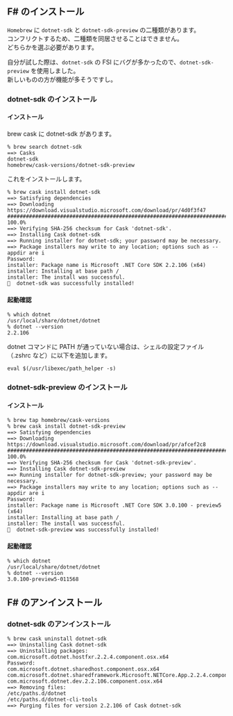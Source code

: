 ## F# のインストール

`Homebrew` に `dotnet-sdk` と `dotnet-sdk-preview` の二種類があります。  
コンフリクトするため、二種類を同居させることはできません。  
どちらかを選ぶ必要があります。

自分が試した際は、`dotnet-sdk` の FSI にバグが多かったので、`dotnet-sdk-preview` を使用しました。  
新しいものの方が機能が多そうですし。

### dotnet-sdk のインストール

#### インストール

brew cask に dotnet-sdk があります。

````
% brew search dotnet-sdk
==> Casks
dotnet-sdk
homebrew/cask-versions/dotnet-sdk-preview
````

これをインストールします。

````
% brew cask install dotnet-sdk
==> Satisfying dependencies
==> Downloading https://download.visualstudio.microsoft.com/download/pr/4d0f3f47
######################################################################## 100.0%
==> Verifying SHA-256 checksum for Cask 'dotnet-sdk'.
==> Installing Cask dotnet-sdk
==> Running installer for dotnet-sdk; your password may be necessary.
==> Package installers may write to any location; options such as --appdir are i
Password:
installer: Package name is Microsoft .NET Core SDK 2.2.106 (x64)
installer: Installing at base path /
installer: The install was successful.
🍺  dotnet-sdk was successfully installed!
````

#### 起動確認

````
% which dotnet
/usr/local/share/dotnet/dotnet
% dotnet --version
2.2.106
````

dotnet コマンドに PATH が通っていない場合は、シェルの設定ファイル（.zshrc など）に以下を追加します。

````
eval $(/usr/libexec/path_helper -s)
````

### dotnet-sdk-preview のインストール

#### インストール

````
% brew tap homebrew/cask-versions
% brew cask install dotnet-sdk-preview
==> Satisfying dependencies
==> Downloading https://download.visualstudio.microsoft.com/download/pr/afcef2c8
######################################################################## 100.0%
==> Verifying SHA-256 checksum for Cask 'dotnet-sdk-preview'.
==> Installing Cask dotnet-sdk-preview
==> Running installer for dotnet-sdk-preview; your password may be necessary.
==> Package installers may write to any location; options such as --appdir are i
Password:
installer: Package name is Microsoft .NET Core SDK 3.0.100 - preview5 (x64)
installer: Installing at base path /
installer: The install was successful.
🍺  dotnet-sdk-preview was successfully installed!
````

#### 起動確認

````
% which dotnet
/usr/local/share/dotnet/dotnet
% dotnet --version
3.0.100-preview5-011568
````

## F# のアンインストール

### dotnet-sdk のアンインストール

````
% brew cask uninstall dotnet-sdk
==> Uninstalling Cask dotnet-sdk
==> Uninstalling packages:
com.microsoft.dotnet.hostfxr.2.2.4.component.osx.x64
Password:
com.microsoft.dotnet.sharedhost.component.osx.x64
com.microsoft.dotnet.sharedframework.Microsoft.NETCore.App.2.2.4.component.osx.x64
com.microsoft.dotnet.dev.2.2.106.component.osx.x64
==> Removing files:
/etc/paths.d/dotnet
/etc/paths.d/dotnet-cli-tools
==> Purging files for version 2.2.106 of Cask dotnet-sdk
````

